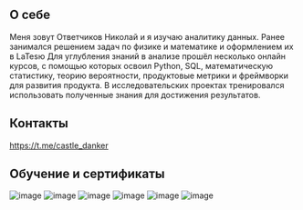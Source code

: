 ## О себе
Меня зовут Ответчиков Николай и я изучаю аналитику данных. Ранее занимался решением задач по физике и математике и оформлением их в LaTesю
Для углубления знаний в анализе прошёл несколько онлайн курсов, с помощью которых освоил Python, SQL, математическую статистику, теорию вероятности, продуктовые метрики и фреймворки для развития продукта. 
В исследовательских проектах тренировался использовать полученные знания для достижения результатов.

## Контакты
https://t.me/castle_danker

## Обучение и сертификаты
![image](https://github.com/otvet4ikov/castle/assets/70262438/b87815c8-4237-409c-b672-0b7cae81af7d)
![image](https://github.com/otvet4ikov/castle/assets/70262438/488725c6-f0b6-4375-b695-29371b71f5e5)
![image](https://github.com/otvet4ikov/castle/assets/70262438/d9308b19-7fa1-442c-b569-bdb7aa1efbb2)
![image](https://github.com/otvet4ikov/castle/assets/70262438/920a453a-28ab-4569-bebd-dc9a55e67c19)
![image](https://github.com/otvet4ikov/castle/assets/70262438/d170641a-cadb-480a-8ff9-5dbc90ba02be)
![image](https://github.com/otvet4ikov/castle/assets/70262438/15bb3e6a-ed49-4f50-b1a5-de3b380a5bfb)



